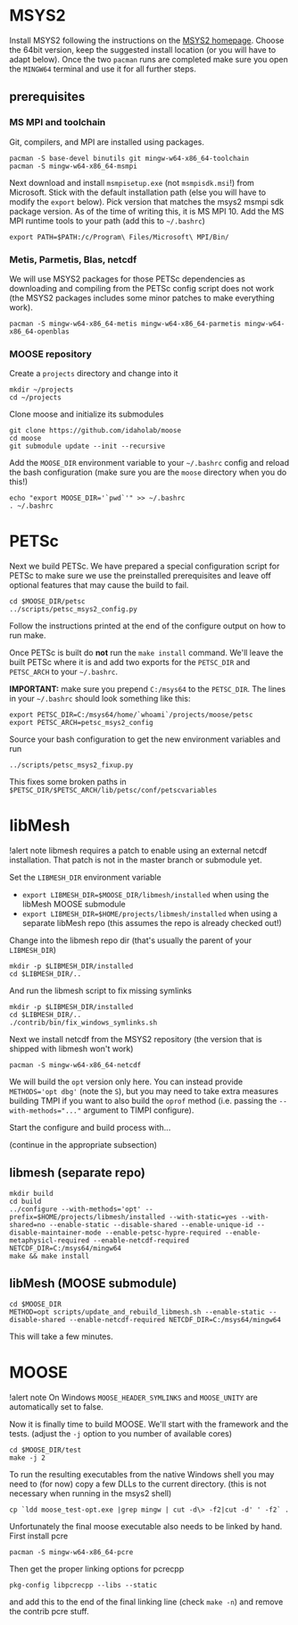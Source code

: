 # MSYS2

Install MSYS2 following the instructions on the [MSYS2 homepage](https://www.msys2.org/).
Choose the 64bit version, keep the suggested install location (or you will have to adapt below).
Once the two `pacman` runs are completed make sure you open the `MINGW64` terminal
and use it for all further steps.

## prerequisites

### MS MPI and toolchain

Git, compilers, and MPI are installed using packages.

```
pacman -S base-devel binutils git mingw-w64-x86_64-toolchain
pacman -S mingw-w64-x86_64-msmpi
```

Next download and install `msmpisetup.exe` (not `msmpisdk.msi`!) from Microsoft.
Stick with the default installation path (else you will have to modify the `export` below).
Pick version that matches the msys2 msmpi sdk package version. As of the time of
writing this, it is MS MPI 10. Add the MS MPI runtime tools to your path (add this to `~/.bashrc`)

```
export PATH=$PATH:/c/Program\ Files/Microsoft\ MPI/Bin/
```

### Metis, Parmetis, Blas, netcdf

We will use MSYS2 packages for those PETSc dependencies as downloading and compiling
from the PETSc config script does not work (the MSYS2 packages includes some minor patches to
make everything work).

```
pacman -S mingw-w64-x86_64-metis mingw-w64-x86_64-parmetis mingw-w64-x86_64-openblas
```

### MOOSE repository

Create a `projects` directory and change into it

```
mkdir ~/projects
cd ~/projects
```

Clone moose and initialize its submodules

```
git clone https://github.com/idaholab/moose
cd moose
git submodule update --init --recursive
```

Add the `MOOSE_DIR` environment variable to your `~/.bashrc` config and reload the
bash configuration (make sure you are the `moose` directory when you do this!)

```
echo "export MOOSE_DIR='`pwd`'" >> ~/.bashrc
. ~/.bashrc
```

# PETSc

Next we build PETSc. We have prepared a special configuration script for PETSc
to make sure we use the preinstalled prerequisites and leave off optional features
that may cause the build to fail.

```
cd $MOOSE_DIR/petsc
../scripts/petsc_msys2_config.py
```

Follow the instructions printed at the end of the configure output on how to run make.

Once PETSc is built do **not** run the `make install` command. We'll leave the built
PETSc where it is and add two exports for the `PETSC_DIR` and `PETSC_ARCH` to your `~/.bashrc`.

**IMPORTANT:** make sure you prepend `C:/msys64` to the `PETSC_DIR`. The lines in your
`~/.bashrc` should look something like this:

```
export PETSC_DIR=C:/msys64/home/`whoami`/projects/moose/petsc
export PETSC_ARCH=petsc_msys2_config
```

Source your bash configuration to get the new environment variables and run

```
../scripts/petsc_msys2_fixup.py
```

This fixes some broken paths in `$PETSC_DIR/$PETSC_ARCH/lib/petsc/conf/petscvariables`

# libMesh

!alert note
libmesh requires a patch to enable using an external netcdf installation. That patch is not in the master branch or submodule yet.

Set the `LIBMESH_DIR` environment variable

- `export LIBMESH_DIR=$MOOSE_DIR/libmesh/installed` when using the libMesh MOOSE submodule
- `export LIBMESH_DIR=$HOME/projects/libmesh/installed` when using a separate libMesh repo (this assumes the repo is already checked out!)


Change into the libmesh repo dir (that's usually the parent of your `LIBMESH_DIR`)

```
mkdir -p $LIBMESH_DIR/installed
cd $LIBMESH_DIR/..
```

And run the libmesh script to fix missing symlinks

```
mkdir -p $LIBMESH_DIR/installed
cd $LIBMESH_DIR/..
./contrib/bin/fix_windows_symlinks.sh
```

Next we install netcdf from the MSYS2 repository (the version that is shipped with
libmesh won't work)

```
pacman -S mingw-w64-x86_64-netcdf
```

We will build the `opt` version only here. You can instead provide `METHODS='opt dbg'`
(note the `S`), but you may need to take extra measures building TMPI if you want to also
build the `oprof` method (i.e. passing the `--with-methods="..."` argument to TIMPI
configure).

Start the configure and build process with...

(continue in the appropriate subsection)

## libmesh (separate repo)

```
mkdir build
cd build
../configure --with-methods='opt' --prefix=$HOME/projects/libmesh/installed --with-static=yes --with-shared=no --enable-static --disable-shared --enable-unique-id --disable-maintainer-mode --enable-petsc-hypre-required --enable-metaphysicl-required --enable-netcdf-required NETCDF_DIR=C:/msys64/mingw64
make && make install
```

## libMesh (MOOSE submodule)

```
cd $MOOSE_DIR
METHOD=opt scripts/update_and_rebuild_libmesh.sh --enable-static --disable-shared --enable-netcdf-required NETCDF_DIR=C:/msys64/mingw64
```

This will take a few minutes.

# MOOSE

!alert note
On Windows `MOOSE_HEADER_SYMLINKS` and `MOOSE_UNITY` are automatically set to false.

Now it is finally time to build MOOSE. We'll start with the framework and the
tests. (adjust the `-j` option to you number of available cores)

```
cd $MOOSE_DIR/test
make -j 2
```

To run the resulting executables from the native Windows shell you may need to
(for now) copy a few DLLs to the current directory. (this is not necessary when
running in the msys2 shell)

```
cp `ldd moose_test-opt.exe |grep mingw | cut -d\> -f2|cut -d' ' -f2` .
```

Unfortunately the final moose executable also needs to be linked by hand. First
install pcre

```
pacman -S mingw-w64-x86_64-pcre
```

Then get the proper linking options for pcrecpp

```
pkg-config libpcrecpp --libs --static
```

and add this to the end of the final linking line (check `make -n`) and remove
the contrib pcre stuff.
